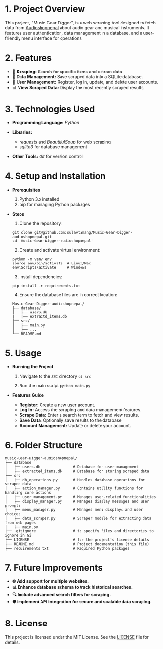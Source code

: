 
# 1. Project Overview

This project, "Music Gear Digger", is a web scraping tool designed to fetch data from 
[Audioshopnepal](https://audioshopnepal.com) about audio gear and musical instruments. 
It features user authentication, data management in a database, and a user-friendly menu interface for operations.


# 2. Features

- 🎯 **Scraping:** Search for specific items and extract data
- 💾 **Data Management:** Save scraped data into a SQLite database.
- 🔑 **User Management:** Register, log in, update, and delete user accounts.
- 📊 **View Scraped Data:** Display the most recently scraped results.


# 3. Technologies Used
- **Programming Language:** *Python*

- **Libraries:**
    - *requests* and *BeautifulSoup* for web scraping
    - *sqlite3* for database management

- **Other Tools:** *Git* for version control


# 4. Setup and Installation
- **Prerequisites**
    1. Python 3.x installed
    2. pip for managing Python packages

- **Steps**
    1. Clone the repository:
    ```
    git clone git@github.com:sulavtamang/Music-Gear-Digger-audioshopnepal.git
    cd 'Music-Gear-Digger-audioshopnepal'
    ```

    2. Create and activate virtual environment:
    ```
    python -m venv env
    source env/bin/activate  # Linux/Mac
    env\Scripts\activate     # Windows

    ```

    3. Install dependencies:
    ```
    pip install -r requirements.txt

    ```

    4. Ensure the database files are in correct location:
    ```
    Music-Gear-Digger-audioshopnepal/
    ├── database/
    │   ├── users.db
    |   |── extractd_items.db
    ├── src/
    │   ├── main.py
    │   ├── ...
    └── README.md

    ```

# 5. Usage
- **Running the Project**
    1. Navigate to the *src* directory
    ``` cd src ```
    
    2. Run the main script
    ``` python main.py ```

- **Features Guide**
    - **Register:** Create a new user account.
    - **Log In:** Access the scraping and data management features.
    - **Scrape Data:** Enter a search term to fetch and view results.
    - **Save Data:** Optionally save results to the database.
    - **Account Management:** Update or delete your account.

# 6. Folder Structure
```plaintext
Music-Gear-Digger-audioshopnepal/
├── database
│   ├── users.db               # Database for user management
│   ├── extracted_items.db     # Database for storing scraped data
├── src
│   ├── db_operations.py       # Handles database operations for scraped data
│   ├── action_manager.py      # Contains utility functions for handling core actions
│   ├── user_management.py     # Manages user-related functionalities
│   ├── display_manager.py     # Manages display messages and user prompts
│   ├── menu_manager.py        # Manages menu displays and user choices
│   ├── data_scraper.py        # Scraper module for extracting data from web pages
│   ├── main.py 
├── .gitignore                 # to specify files and directories to ignore in Gi
├── LICENSE                    # for the project's license details
├── README.md                  # Project documentation (this file)
├── requirements.txt           # Required Python packages
```

# 7. Future Improvements
- **🌐 Add support for multiple websites.**
- **📊 Enhance database schema to track historical searches.**
- **🔍 Include advanced search filters for scraping.**
- **🛡️ Implement API integration for secure and scalable data scraping.**


# 8. License
This project is licensed under the MIT License. See the [LICENSE](https://github.com/sulavtamang/Music-Gear-Digger-audioshopnepal/blob/main/LICNESE) file for details.

